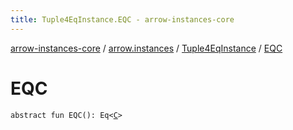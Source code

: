 ```yaml
---
title: Tuple4EqInstance.EQC - arrow-instances-core
---
```


[arrow-instances-core](../../index.html) / [arrow.instances](../index.html) / [Tuple4EqInstance](index.html) / [EQC](./-e-q-c.html)

# EQC

`abstract fun EQC(): Eq<`[`C`](index.html#C)`>`